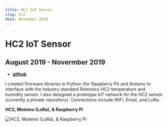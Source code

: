 ```yaml
---
title: HC2 IoT Sensor
slug: hc2
date: November 2019
---
```


# HC2 IoT Sensor

## August 2019 - Novermber 2019

- [**github**](https://github.com/ec965/HC2_arduino_python)

I created fimrware libraries in Python (for Raspberry Pi) and Arduino to
interface with the industry standard Rotronics HC2 temperature and humidity
sensor. I also designed a prototype IoT network for the HC2 sensor (currently a
private repository). Connections include WiFi, Email, and LoRa.

**HC2, Moteino (LoRa), & Raspberry Pi**

![HC2, Moteino (LoRa), & Raspberry Pi](/images/hc2.webp)
